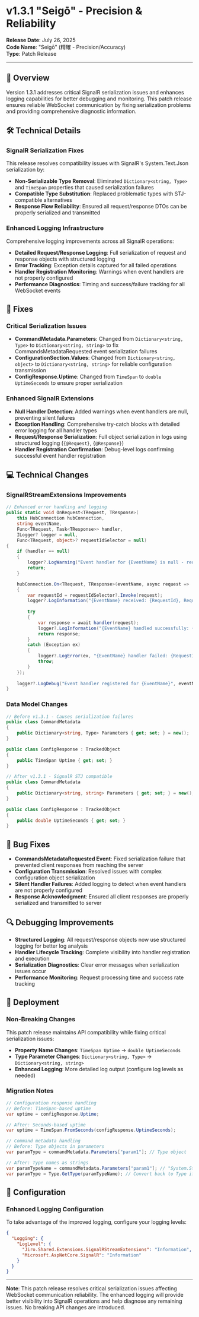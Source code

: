 # v1.3.1 "Seigō" - Precision & Reliability

**Release Date**: July 26, 2025  
**Code Name**: "Seigō" (精確 - Precision/Accuracy)  
**Type**: Patch Release  

---

## 🎯 Overview

Version 1.3.1 addresses critical SignalR serialization issues and enhances logging capabilities for better debugging and monitoring. This patch release ensures reliable WebSocket communication by fixing serialization problems and providing comprehensive diagnostic information.

## 🛠️ Technical Details

### SignalR Serialization Fixes

This release resolves compatibility issues with SignalR's System.Text.Json serialization by:

- **Non-Serializable Type Removal**: Eliminated `Dictionary<string, Type>` and `TimeSpan` properties that caused serialization failures
- **Compatible Type Substitution**: Replaced problematic types with STJ-compatible alternatives
- **Response Flow Reliability**: Ensured all request/response DTOs can be properly serialized and transmitted

### Enhanced Logging Infrastructure

Comprehensive logging improvements across all SignalR operations:

- **Detailed Request/Response Logging**: Full serialization of request and response objects with structured logging
- **Error Tracking**: Exception details captured for all failed operations
- **Handler Registration Monitoring**: Warnings when event handlers are not properly configured
- **Performance Diagnostics**: Timing and success/failure tracking for all WebSocket events

## 🔧 Fixes

### Critical Serialization Issues

- **CommandMetadata.Parameters**: Changed from `Dictionary<string, Type>` to `Dictionary<string, string>` to fix CommandsMetadataRequested event serialization failures
- **ConfigurationSection.Values**: Changed from `Dictionary<string, object>` to `Dictionary<string, string>` for reliable configuration transmission
- **ConfigResponse.Uptime**: Changed from `TimeSpan` to `double UptimeSeconds` to ensure proper serialization

### Enhanced SignalR Extensions

- **Null Handler Detection**: Added warnings when event handlers are null, preventing silent failures
- **Exception Handling**: Comprehensive try-catch blocks with detailed error logging for all handler types
- **Request/Response Serialization**: Full object serialization in logs using structured logging (`{@Request}`, `{@Response}`)
- **Handler Registration Confirmation**: Debug-level logs confirming successful event handler registration

## 💻 Technical Changes

### SignalRStreamExtensions Improvements

```csharp
// Enhanced error handling and logging
public static void OnRequest<TRequest, TResponse>(
    this HubConnection hubConnection,
    string eventName,
    Func<TRequest, Task<TResponse>> handler,
    ILogger? logger = null,
    Func<TRequest, object>? requestIdSelector = null)
{
    if (handler == null)
    {
        logger?.LogWarning("Event handler for {EventName} is null - requests will not be processed", eventName);
        return;
    }

    hubConnection.On<TRequest, TResponse>(eventName, async request =>
    {
        var requestId = requestIdSelector?.Invoke(request);
        logger?.LogInformation("{EventName} received: {RequestId}, Request: {@Request}", eventName, requestId, request);
        
        try
        {
            var response = await handler(request);
            logger?.LogInformation("{EventName} handled successfully: {RequestId}, Response: {@Response}", eventName, requestId, response);
            return response;
        }
        catch (Exception ex)
        {
            logger?.LogError(ex, "{EventName} handler failed: {RequestId}", eventName, requestId);
            throw;
        }
    });
    
    logger?.LogDebug("Event handler registered for {EventName}", eventName);
}
```

### Data Model Changes

```csharp
// Before v1.3.1 - Causes serialization failures
public class CommandMetadata
{
    public Dictionary<string, Type> Parameters { get; set; } = new();
}

public class ConfigResponse : TrackedObject
{
    public TimeSpan Uptime { get; set; }
}

// After v1.3.1 - SignalR STJ compatible
public class CommandMetadata
{
    public Dictionary<string, string> Parameters { get; set; } = new();
}

public class ConfigResponse : TrackedObject
{
    public double UptimeSeconds { get; set; }
}
```

## 🐛 Bug Fixes

- **CommandsMetadataRequested Event**: Fixed serialization failure that prevented client responses from reaching the server
- **Configuration Transmission**: Resolved issues with complex configuration object serialization
- **Silent Handler Failures**: Added logging to detect when event handlers are not properly configured
- **Response Acknowledgment**: Ensured all client responses are properly serialized and transmitted to server

## 🔍 Debugging Improvements

- **Structured Logging**: All request/response objects now use structured logging for better log analysis
- **Handler Lifecycle Tracking**: Complete visibility into handler registration and execution
- **Serialization Diagnostics**: Clear error messages when serialization issues occur
- **Performance Monitoring**: Request processing time and success rate tracking

## 🚀 Deployment

### Non-Breaking Changes

This patch release maintains API compatibility while fixing critical serialization issues:

- **Property Name Changes**: `TimeSpan Uptime` → `double UptimeSeconds` 
- **Type Parameter Changes**: `Dictionary<string, Type>` → `Dictionary<string, string>`
- **Enhanced Logging**: More detailed log output (configure log levels as needed)

### Migration Notes

```csharp
// Configuration response handling
// Before: TimeSpan-based uptime
var uptime = configResponse.Uptime;

// After: Seconds-based uptime  
var uptime = TimeSpan.FromSeconds(configResponse.UptimeSeconds);

// Command metadata handling
// Before: Type objects in parameters
var paramType = commandMetadata.Parameters["param1"]; // Type object

// After: Type names as strings
var paramTypeName = commandMetadata.Parameters["param1"]; // "System.String"
var paramType = Type.GetType(paramTypeName); // Convert back to Type if needed
```

## 🔧 Configuration

### Enhanced Logging Configuration

To take advantage of the improved logging, configure your logging levels:

```json
{
  "Logging": {
    "LogLevel": {
      "Jiro.Shared.Extensions.SignalRStreamExtensions": "Information",
      "Microsoft.AspNetCore.SignalR": "Information"
    }
  }
}
```

---

**Note**: This patch release resolves critical serialization issues affecting WebSocket communication reliability. The enhanced logging will provide better visibility into SignalR operations and help diagnose any remaining issues. No breaking API changes are introduced.